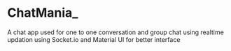# ChatMania_
A chat app used for one to one conversation and group chat using realtime updation using Socket.io and Material UI for better interface
